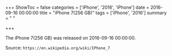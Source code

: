 +++
ShowToc = false
categories = ['iPhone', '2016', 'iPhone']
date = 2016-09-16 00:00:00
title = "iPhone 7(256 GB)"
tags = ['iPhone', '2016']
summary = " "

+++

The iPhone 7(256 GB) was released on 2016-09-16 00:00:00.

Source: `https://en.wikipedia.org/wiki/IPhone_7`


